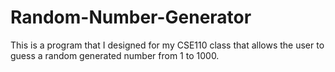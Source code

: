 # Random-Number-Generator
This is a program that I designed for my CSE110 class that allows the user to guess a random generated number from 1 to 1000.
